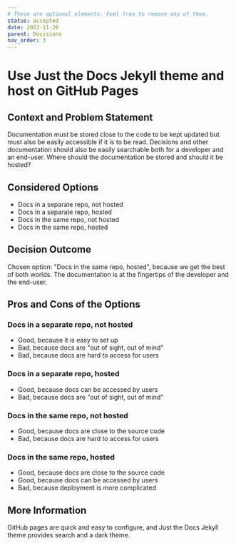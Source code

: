 ```yaml
---
# These are optional elements. Feel free to remove any of them.
status: accepted
date: 2023-11-26
parent: Decisions
nav_order: 3
---
```


# Use Just the Docs Jekyll theme and host on GitHub Pages

## Context and Problem Statement

Documentation must be stored close to the code to be kept updated but must also be easily accessible if it is to be read.
Decisions and other documentation should also be easily searchable both for a developer and an end-user.
Where should the documentation be stored and should it be hosted?

## Considered Options

- Docs in a separate repo, not hosted
- Docs in a separate repo, hosted
- Docs in the same repo, not hosted
- Docs in the same repo, hosted

## Decision Outcome

Chosen option: "Docs in the same repo, hosted", because we get the best of both worlds.
The documentation is at the fingertips of the developer and the end-user.

## Pros and Cons of the Options

### Docs in a separate repo, not hosted

- Good, because it is easy to set up
- Bad, because docs are "out of sight, out of mind"
- Bad, because docs are hard to access for users

### Docs in a separate repo, hosted

- Good, because docs can be accessed by users
- Bad, because docs are "out of sight, out of mind"

### Docs in the same repo, not hosted

- Good, because docs are close to the source code
- Bad, because docs are hard to access for users

### Docs in the same repo, hosted

- Good, because docs are close to the source code
- Good, because docs can be accessed by users
- Bad, because deployment is more complicated

## More Information

GitHub pages are quick and easy to configure, and Just the Docs Jekyll theme provides search and a dark theme.
